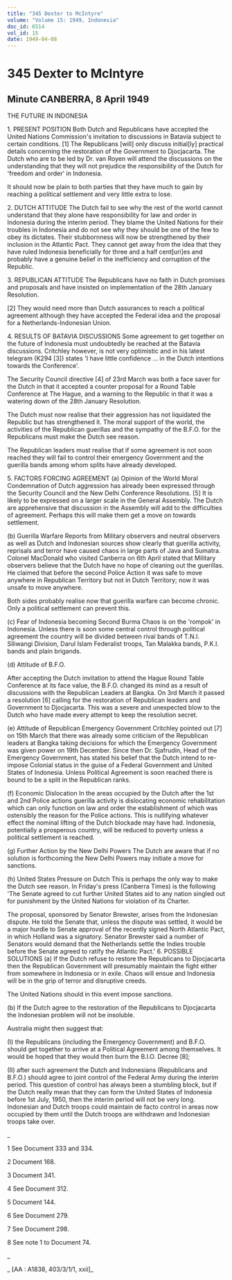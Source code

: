 ```yaml
---
title: "345 Dexter to McIntyre"
volume: "Volume 15: 1949, Indonesia"
doc_id: 6514
vol_id: 15
date: 1949-04-08
---
```


# 345 Dexter to McIntyre

## Minute CANBERRA, 8 April 1949

THE FUTURE IN INDONESIA

1\. PRESENT POSITION Both Dutch and Republicans have accepted the United Nations Commission's invitation to discussions in Batavia subject to certain conditions. [1] The Republicans [will] only discuss initial[ly] practical details concerning the restoration of the Government to Djocjacarta. The Dutch who are to be led by Dr. van Royen will attend the discussions on the understanding that they will not prejudice the responsibility of the Dutch for 'freedom and order' in Indonesia.

It should now be plain to both parties that they have much to gain by reaching a political settlement and very little extra to lose.

2\. DUTCH ATTITUDE The Dutch fail to see why the rest of the world cannot understand that they alone have responsibility for law and order in Indonesia during the interim period. They blame the United Nations for their troubles in Indonesia and do not see why they should be one of the few to obey its dictates. Their stubbornness will now be strengthened by their inclusion in the Atlantic Pact. They cannot get away from the idea that they have ruled Indonesia beneficially for three and a half cent[uri]es and probably have a genuine belief in the inefficiency and corruption of the Republic.

3\. REPUBLICAN ATTITUDE The Republicans have no faith in Dutch promises and proposals and have insisted on implementation of the 28th January Resolution.

[2] They would need more than Dutch assurances to reach a political agreement although they have accepted the Federal idea and the proposal for a Netherlands-Indonesian Union.

4\. RESULTS OF BATAVIA DISCUSSIONS Some agreement to get together on the future of Indonesia must undoubtedly be reached at the Batavia discussions. Critchley however, is not very optimistic and in his latest telegram (K294 [3]) states 'I have little confidence ... in the Dutch intentions towards the Conference'.

The Security Council directive [4] of 23rd March was both a face saver for the Dutch in that it accepted a counter proposal for a Round Table Conference at The Hague, and a warning to the Republic in that it was a watering down of the 28th January Resolution.

The Dutch must now realise that their aggression has not liquidated the Republic but has strengthened it. The moral support of the world, the activities of the Republican guerillas and the sympathy of the B.F.O. for the Republicans must make the Dutch see reason.

The Republican leaders must realise that if some agreement is not soon reached they will fail to control their emergency Government and the guerilla bands among whom splits have already developed.

5\. FACTORS FORCING AGREEMENT (a) Opinion of the World Moral Condemnation of Dutch aggression has already been expressed through the Security Council and the New Delhi Conference Resolutions. [5] It is likely to be expressed on a larger scale in the General Assembly. The Dutch are apprehensive that discussion in the Assembly will add to the difficulties of agreement. Perhaps this will make them get a move on towards settlement.

(b) Guerilla Warfare Reports from Military observers and neutral observers as well as Dutch and Indonesian sources show clearly that guerilla activity, reprisals and terror have caused chaos in large parts of Java and Sumatra. Colonel MacDonald who visited Canberra on 6th April stated that Military observers believe that the Dutch have no hope of cleaning out the guerillas. He claimed that before the second Police Action it was safe to move anywhere in Republican Territory but not in Dutch Territory; now it was unsafe to move anywhere.

Both sides probably realise now that guerilla warfare can become chronic. Only a political settlement can prevent this.

(c) Fear of Indonesia becoming Second Burma Chaos is on the 'rompok' in Indonesia. Unless there is soon some central control through political agreement the country will be divided between rival bands of T.N.I. Siliwangi Division, Darul Islam Federalist troops, Tan Malakka bands, P.K.I. bands and plain brigands.

(d) Attitude of B.F.O.

After accepting the Dutch invitation to attend the Hague Round Table Conference at its face value, the B.F.O. changed its mind as a result of discussions with the Republican Leaders at Bangka. On 3rd March it passed a resolution [6] calling for the restoration of Republican leaders and Government to Djocjacarta. This was a severe and unexpected blow to the Dutch who have made every attempt to keep the resolution secret.

(e) Attitude of Republican Emergency Government Critchley pointed out [7] on 15th March that there was already some criticism of the Republican leaders at Bangka taking decisions for which the Emergency Government was given power on 19th December. Since then Dr. Sjafrudin, Head of the Emergency Government, has stated his belief that the Dutch intend to re- impose Colonial status in the guise of a Federal Government and United States of Indonesia. Unless Political Agreement is soon reached there is bound to be a split in the Republican ranks.

(f) Economic Dislocation In the areas occupied by the Dutch after the 1st and 2nd Police actions guerilla activity is dislocating economic rehabilitation which can only function on law and order the establishment of which was ostensibly the reason for the Police actions. This is nullifying whatever effect the nominal lifting of the Dutch blockade may have had. Indonesia, potentially a prosperous country, will be reduced to poverty unless a political settlement is reached.

(g) Further Action by the New Delhi Powers The Dutch are aware that if no solution is forthcoming the New Delhi Powers may initiate a move for sanctions.

(h) United States Pressure on Dutch This is perhaps the only way to make the Dutch see reason. In Friday's press (Canberra Times) is the following 'The Senate agreed to cut further United States aid to any nation singled out for punishment by the United Nations for violation of its Charter.

The proposal, sponsored by Senator Brewster, arises from the Indonesian dispute. He told the Senate that, unless the dispute was settled, it would be a major hurdle to Senate approval of the recently signed North Atlantic Pact, in which Holland was a signatory. Senator Brewster said a number of Senators would demand that the Netherlands settle the Indies trouble before the Senate agreed to ratify the Atlantic Pact.' 6. POSSIBLE SOLUTIONS (a) If the Dutch refuse to restore the Republicans to Djocjacarta then the Republican Government will presumably maintain the fight either from somewhere in Indonesia or in exile. Chaos will ensue and Indonesia will be in the grip of terror and disruptive creeds.

The United Nations should in this event impose sanctions.

(b) If the Dutch agree to the restoration of the Republicans to Djocjacarta the Indonesian problem will not be insoluble.

Australia might then suggest that:

(I) the Republicans (including the Emergency Government) and B.F.O. should get together to arrive at a Political Agreement among themselves. It would be hoped that they would then burn the B.I.O. Decree [8];

(II) after such agreement the Dutch and Indonesians (Republicans and B.F.O.) should agree to joint control of the Federal Army during the interim period. This question of control has always been a stumbling block, but if the Dutch really mean that they can form the United States of Indonesia before 1st July, 1950, then the interim period will not be very long. Indonesian and Dutch troops could maintain de facto control in areas now occupied by them until the Dutch troops are withdrawn and Indonesian troops take over.

_

1 See Document 333 and 334.

2 Document 168.

3 Document 341.

4 See Document 312.

5 Document 144.

6 See Document 279.

7 See Document 298.

8 See note 1 to Document 74.

_

_ [AA : A1838, 403/3/1/1, xxii]_
